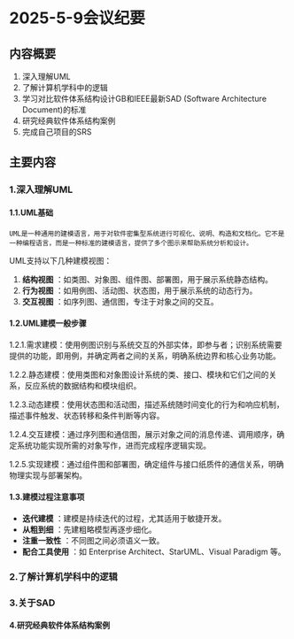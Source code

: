# 2025-5-9会议纪要

## 内容概要

1. 深入理解UML
2. 了解计算机学科中的逻辑
3. 学习对比软件体系结构设计GB和IEEE最新SAD (Software Architecture Document)的标准
4. 研究经典软件体系结构案例
5. 完成自己项目的SRS

## 主要内容

### 1.深入理解UML

#### 1.1.UML基础

    UML是一种通用的建模语言，用于对软件密集型系统进行可视化、说明、构造和文档化。它不是一种编程语言，而是一种标准的建模语言，提供了多个图示来帮助系统分析和设计。

UML支持以下几种建模视图：

1. **结构视图** ：如类图、对象图、组件图、部署图，用于展示系统静态结构。
2. **行为视图** ：如用例图、活动图、状态图，用于展示系统的动态行为。
3. **交互视图** ：如序列图、通信图，专注于对象之间的交互。

#### 1.2.UML建模一般步骤

1.2.1.需求建模：使用例图识别与系统交互的外部实体，即参与者；识别系统需要提供的功能，即用例，并确定两者之间的关系，明确系统边界和核心业务功能。

1.2.2.静态建模：使用类图和对象图设计系统的类、接口、模块和它们之间的关系，反应系统的数据结构和模块组织。

1.2.3.动态建模：使用状态图和活动图，描述系统随时间变化的行为和响应机制，描述事件触发、状态转移和条件判断等内容。

1.2.4.交互建模：通过序列图和通信图，展示对象之间的消息传递、调用顺序，确定系统功能实现所需的对象写作，进而完成程序逻辑实现。

1.2.5.实现建模：通过组件图和部署图，确定组件与接口纸质件的通信关系，明确物理实现与部署架构。

#### 1.3.建模过程注意事项

* **迭代建模** ：建模是持续迭代的过程，尤其适用于敏捷开发。
* **从粗到细** ：先建粗略模型再逐步细化。
* **注重一致性** ：不同图之间必须语义一致。
* **配合工具使用** ：如 Enterprise Architect、StarUML、Visual Paradigm 等。


### 2.了解计算机学科中的逻辑


### 3.关于SAD


#### 4.研究经典软件体系结构案例
